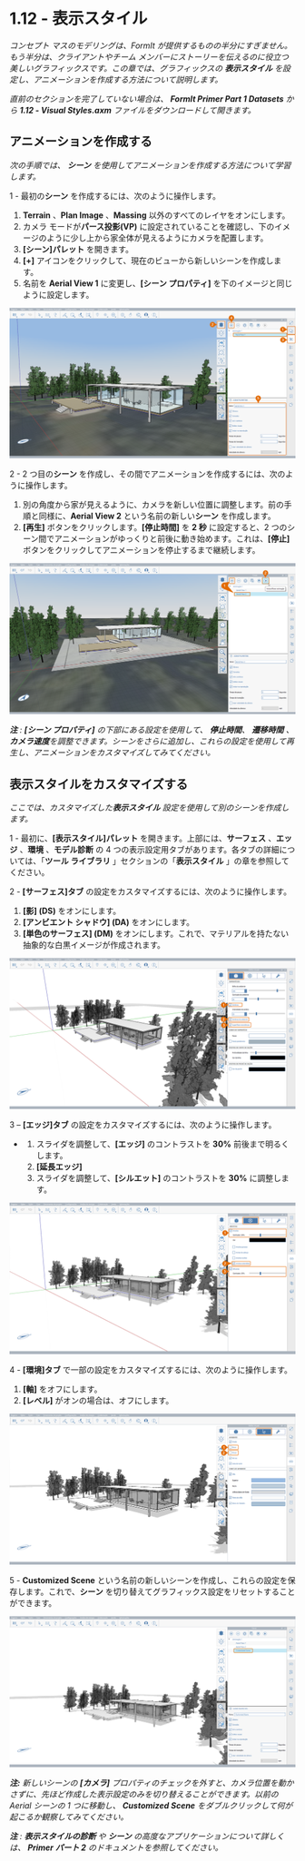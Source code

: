 # 1.12 - 表示スタイル

_コンセプト マスのモデリングは、FormIt が提供するものの半分にすぎません。もう半分は、クライアントやチーム メンバーにストーリーを伝えるのに役立つ美しいグラフィックスです。この章では、グラフィックスの_ _**表示スタイル**_ _を設定し、アニメーションを作成する方法について説明します。_

_直前のセクションを完了していない場合は、_ _**FormIt Primer Part 1 Datasets**_ _から_ _**1.12 - Visual Styles.axm** ファイルをダウンロードして開きます。_

## **アニメーションを作成する**

_次の手順では、_ _**シーン**_ _を使用してアニメーションを作成する方法について学習します。_

1 - 最初の**シーン** を作成するには、次のように操作します。

1. **Terrain** 、**Plan Image** 、**Massing** 以外のすべてのレイヤをオンにします。
2. カメラ モードが**パース投影(VP)** に設定されていることを確認し、下のイメージのように少し上から家全体が見えるようにカメラを配置します。
3. **[シーン]パレット** を開きます。
4. **[+]** アイコンをクリックして、現在のビューから新しいシーンを作成します。
5. 名前を **Aerial View 1** に変更し、**[シーン プロパティ]** を下のイメージと同じように設定します。

![](<../../.gitbook/assets/0 (17) (1).png>)

2 - 2 つ目の**シーン** を作成し、その間でアニメーションを作成するには、次のように操作します。

1. 別の角度から家が見えるように、カメラを新しい位置に調整します。前の手順と同様に、**Aerial View 2** という名前の新しい**シーン** を作成します。
2. **[再生]** ボタンをクリックします。**[停止時間]** を **2 秒** に設定すると、2 つのシーン間でアニメーションがゆっくりと前後に動き始めます。これは、**[停止]** ボタンをクリックしてアニメーションを停止するまで継続します。

![](<../../.gitbook/assets/1 (12) (1).png>)

_**注**_ _:_ _**[シーン プロパティ]** の下部にある設定を使用して、_ _**停止時間**、_ _**遷移時間**_ _、_ _**カメラ速度**を調整できます。シーンをさらに追加し、これらの設定を使用して再生し、アニメーションをカスタマイズしてみてください。_

## **表示スタイルをカスタマイズする**

_ここでは、カスタマイズした**表示スタイル** 設定を使用して別のシーンを作成します。_

1 - 最初に、**[表示スタイル]パレット** を開きます。上部には、**サーフェス** 、**エッジ** 、**環境** 、**モデル診断** の 4 つの表示設定用タブがあります。各タブの詳細については、「**ツール ライブラリ** 」セクションの「**表示スタイル** 」の章を参照してください。

2 - **[サーフェス]タブ** の設定をカスタマイズするには、次のように操作します。

1. **[影] (DS)** をオンにします。
2. **[アンビエント シャドウ] (DA)** をオンにします。
3. **[単色のサーフェス] (DM)** をオンにします。これで、マテリアルを持たない抽象的な白黒イメージが作成されます。

![](<../../.gitbook/assets/2 (20) (1).png>)

3 – **[エッジ]タブ** の設定をカスタマイズするには、次のように操作します。

*
   1. スライダを調整して、**[エッジ]** のコントラストを **30%** 前後まで明るくします。
   2. **[延長エッジ]**
   3. スライダを調整して、**[シルエット]** のコントラストを **30%** に調整します。

![](<../../.gitbook/assets/3 (11) (1).png>)

4 - **[環境]タブ** で一部の設定をカスタマイズするには、次のように操作します。

1. **[軸]** をオフにします。
2. **[レベル]** がオンの場合は、オフにします。

![](<../../.gitbook/assets/4 (8) (2).png>)

5 - **Customized Scene** という名前の新しいシーンを作成し、これらの設定を保存します。これで、**シーン** を切り替えてグラフィックス設定をリセットすることができます。

![](<../../.gitbook/assets/5 (6) (1).png>)

_**注:** 新しいシーンの_ _**[カメラ]**_ _プロパティのチェックを外すと、カメラ位置を動かさずに、先ほど作成した表示設定のみを切り替えることができます。以前の Aerial シーンの 1 つに移動し、_ _**Customized Scene**_ _をダブルクリックして何が起こるか観察してみてください。_

_**注**_ _:_ _**表示スタイルの診断**_ _や_ _**シーン** の高度なアプリケーションについて詳しくは、_ _**Primer パート 2** のドキュメントを参照してください。_
